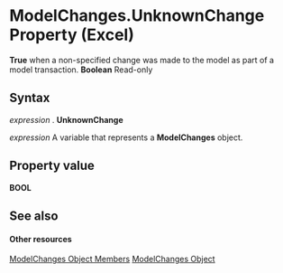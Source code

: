 
# ModelChanges.UnknownChange Property (Excel)

 **True** when a non-specified change was made to the model as part of a model transaction. **Boolean** Read-only


## Syntax

 _expression_ . **UnknownChange**

 _expression_ A variable that represents a **ModelChanges** object.


## Property value

 **BOOL**


## See also


#### Other resources


[ModelChanges Object Members](9ecee580-b4aa-9e89-1a6e-70ee31552ec7.md)
[ModelChanges Object](fd2388eb-48ab-c238-2ffa-8c3f6d20fe36.md)
